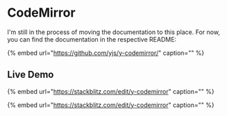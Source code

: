 # CodeMirror

I'm still in the process of moving the documentation to this place. For now, you can find the documentation in the respective README:

{% embed url="https://github.com/yjs/y-codemirror/" caption="" %}

## Live Demo

{% embed url="https://stackblitz.com/edit/y-codemirror" caption="" %}

{% embed url="https://stackblitz.com/edit/y-codemirror" caption="" %}

